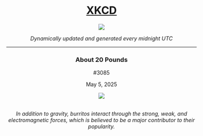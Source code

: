 
<h1 align="center"><a href="https://xkcd.com">XKCD</a></h1>
<div align="center">
    <img src="https://img.shields.io/github/last-commit/ShashashankThakur/XKCD?label=last%20updated" />
</div>

<p align="center"><i>Dynamically updated and generated every midnight UTC</i></p>
<hr>
<div align="center">
    <h3><strong>About 20 Pounds</strong></h3>
    <p>#3085</p>
    <p>May 5, 2025</p>
    <img src="https://imgs.xkcd.com/comics/about_20_pounds.png">
    <br></br>
    <p><i>In addition to gravity, burritos interact through the strong, weak, and electromagnetic forces, which is believed to be a major contributor to their popularity.</i></p>
</div>
